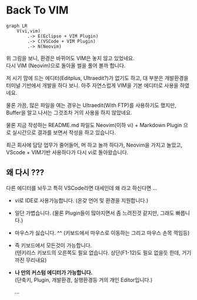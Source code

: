# Back To VIM

```mermait
graph LR
    V(vi,vim)
        .-> E(Eclipse + VIM Plugin)
        .-> C(VSCode + VIM Plugin)
        .-> N(Neovim)
```

위 그림을 보니, 환경은 바뀌어도 VIM은 놓지 않고 있었네요. \
다시 VIM (Neovim)으로 돌아올 썰을 풀어 볼까 합니다.

저 시기 맘에 드는 에디터(Editplus, Ultraedit?)가 없기도 하고,
대 부분은 개발환경을 터미널 기반에서 개발을 하다 보니. 아주 자연스럽게 VIM을 기본 에디터로 사용을 하였네요.

물론 가끔, 많은 파일을 여는 경우는 Ultraedit(With FTP)를 사용하기도 했지만,
Buffer을 알고 나서는 그것조차 거의 사용을 하지 않았네요.

물론 지금 작성하는 README.md 파일도 Neovim(이하 vi) + Markdown Plugin 으로 실시간으로 결과를 보면서 작성을 하고 있습니다.

최근 회사에 담당 업무가 줄어들어, 머 하고 놀까 하다가, Neovim을 가지고 놀았고, VScode + VIM기반 사용하다가 다시 vi로 돌아왔습니다.

## 왜 다시 ???

다른 에디터를 놔두고 특히 VSCode라면 대세인데 왜 라고 하신다면 ...

* vi로 IDE로 사용가능합니다. (온갖 언어 및 환경을 지원합니다.)
* 일단 가볍습니다. (물론 Plugin들이 많아지면서 좀 느려진것 같지만, 그래도 빠릅니다.)
* 마우스가 싫습니다. ^^ (키보드에서 마우스로 이동하는 그리고 마우스 손목 꺽임등)
* 즉 키보드에서 모든것이 가능합니다. \
  (텐키리스 키보드의 오른쪽도 필요 없습니다. 상단(F1-12)도 필요 없을듯 한데, 거기까진 무리내요)
* **나 만의 커스텀 에디터가 가능합니다.** \
  (단축키, Plugin, 개발환경, 실행환경등 거의 개인 Editor입니다.)

  ...



